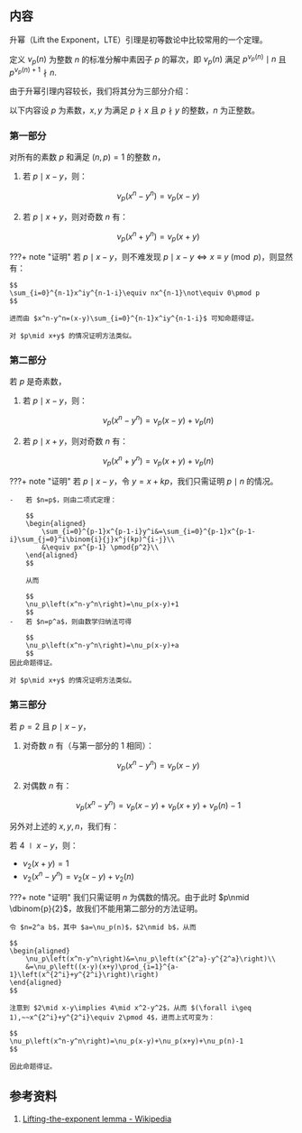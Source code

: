 ## 内容

升幂（Lift the Exponent，LTE）引理是初等数论中比较常用的一个定理。

定义 $\nu_p(n)$ 为整数 $n$ 的标准分解中素因子 $p$ 的幂次，即 $\nu_p(n)$ 满足 $p^{\nu_p(n)}\mid n$ 且 $p^{\nu_p(n)+1}\nmid n$.

由于升幂引理内容较长，我们将其分为三部分介绍：

以下内容设 $p$ 为素数，$x,y$ 为满足 $p\nmid x$ 且 $p\nmid y$ 的整数，$n$ 为正整数。

### 第一部分

对所有的素数 $p$ 和满足 $(n,p)=1$ 的整数 $n$，

1.  若 $p\mid x-y$，则：

    $$
    \nu_p\left(x^n-y^n\right)=\nu_p(x-y)
    $$

2.  若 $p\mid x+y$，则对奇数 $n$ 有：

    $$
    \nu_p\left(x^n+y^n\right)=\nu_p(x+y)
    $$

???+ note "证明"
    若 $p\mid x-y$，则不难发现 $p\mid x-y\iff x\equiv y\pmod p$，则显然有：
    
    $$
    \sum_{i=0}^{n-1}x^iy^{n-1-i}\equiv nx^{n-1}\not\equiv 0\pmod p
    $$
    
    进而由 $x^n-y^n=(x-y)\sum_{i=0}^{n-1}x^iy^{n-1-i}$ 可知命题得证。
    
    对 $p\mid x+y$ 的情况证明方法类似。

### 第二部分

若 $p$ 是奇素数，

1.  若 $p\mid x-y$，则：

    $$
    \nu_p\left(x^n-y^n\right)=\nu_p(x-y)+\nu_p(n)
    $$

2.  若 $p\mid x+y$，则对奇数 $n$ 有：

    $$
    \nu_p\left(x^n+y^n\right)=\nu_p(x+y)+\nu_p(n)
    $$

???+ note "证明"
    若 $p\mid x-y$，令 $y=x+kp$，我们只需证明 $p\mid n$ 的情况。
    
    -   若 $n=p$，则由二项式定理：
    
        $$
        \begin{aligned}
            \sum_{i=0}^{p-1}x^{p-1-i}y^i&=\sum_{i=0}^{p-1}x^{p-1-i}\sum_{j=0}^i\binom{i}{j}x^j(kp)^{i-j}\\
            &\equiv px^{p-1} \pmod{p^2}\\
        \end{aligned}
        $$
    
        从而
    
        $$
        \nu_p\left(x^n-y^n\right)=\nu_p(x-y)+1
        $$
    -   若 $n=p^a$，则由数学归纳法可得
    
        $$
        \nu_p\left(x^n-y^n\right)=\nu_p(x-y)+a
        $$
    因此命题得证。
    
    对 $p\mid x+y$ 的情况证明方法类似。

### 第三部分

若 $p=2$ 且 $p\mid x-y$，

1.  对奇数 $n$ 有（与第一部分的 1 相同）：

    $$
    \nu_p\left(x^n-y^n\right)=\nu_p(x-y)
    $$

2.  对偶数 $n$ 有：

    $$
    \nu_p\left(x^n-y^n\right)=\nu_p(x-y)+\nu_p(x+y)+\nu_p(n)-1
    $$

另外对上述的 $x,y,n$，我们有：

若 $4\mid x-y$，则：

-   $\nu_2(x+y)=1$
-   $\nu_2\left(x^n-y^n\right)=\nu_2(x-y)+\nu_2(n)$

???+ note "证明"
    我们只需证明 $n$ 为偶数的情况。由于此时 $p\nmid \dbinom{p}{2}$，故我们不能用第二部分的方法证明。
    
    令 $n=2^a b$，其中 $a=\nu_p(n)$，$2\nmid b$，从而
    
    $$
    \begin{aligned}
        \nu_p\left(x^n-y^n\right)&=\nu_p\left(x^{2^a}-y^{2^a}\right)\\
        &=\nu_p\left((x-y)(x+y)\prod_{i=1}^{a-1}\left(x^{2^i}+y^{2^i}\right)\right)
    \end{aligned}
    $$
    
    注意到 $2\mid x-y\implies 4\mid x^2-y^2$，从而 $(\forall i\geq 1),~~x^{2^i}+y^{2^i}\equiv 2\pmod 4$，进而上式可变为：
    
    $$
    \nu_p\left(x^n-y^n\right)=\nu_p(x-y)+\nu_p(x+y)+\nu_p(n)-1
    $$
    
    因此命题得证。

## 参考资料

1.  [Lifting-the-exponent lemma - Wikipedia](https://en.wikipedia.org/wiki/Lifting-the-exponent_lemma)
